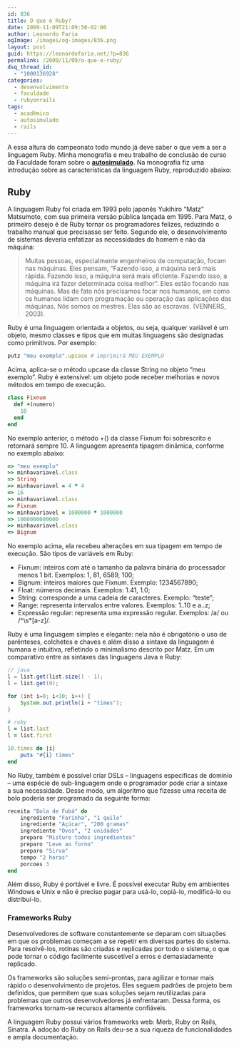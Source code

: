```yaml
---
id: 836
title: O que é Ruby?
date: 2009-11-09T21:09:50-02:00
author: Leonardo Faria
ogImage: /images/og-images/836.png
layout: post
guid: https://leonardofaria.net/?p=836
permalink: /2009/11/09/o-que-e-ruby/
dsq_thread_id:
  - "1000136928"
categories:
  - desenvolvimento
  - faculdade
  - rubyonrails
tags:
  - acadêmico
  - autosimulado
  - rails
---
```

A essa altura do campeonato todo mundo já deve saber o que vem a ser a linguagem Ruby. Minha monografia e meu trabalho de conclusão de curso da Faculdade foram sobre o [**autosimulado**](http://www.autosimulado.com.br). Na monografia fiz uma introdução sobre as características da linguagem Ruby, reproduzido abaixo:

## Ruby

A linguagem Ruby foi criada em 1993 pelo japonês Yukihiro “Matz” Matsumoto, com sua primeira versão pública lançada em 1995. Para Matz, o primeiro desejo é de Ruby tornar os programadores felizes, reduzindo o trabalho manual que precisasse ser feito. Segundo ele, o desenvolvimento de sistemas deveria enfatizar as necessidades do homem e não da máquina:

> Muitas pessoas, especialmente engenheiros de computação, focam nas máquinas. Eles pensam, “Fazendo isso, a máquina será mais rápida. Fazendo isso, a máquina será mais eficiente. Fazendo isso, a máquina irá fazer determinada coisa melhor”. Eles estão focando nas máquinas. Mas de fato nós precisamos focar nos humanos, em como os humanos lidam com programação ou operação das aplicações das máquinas. Nós somos os mestres. Elas são as escravas. (VENNERS, 2003).

Ruby é uma linguagem orientada a objetos, ou seja, qualquer variável é um objeto, mesmo classes e tipos que em muitas linguagens são designadas como primitivos. Por exemplo:

```ruby
putz "meu exemplo".upcase # imprimirá MEU EXEMPLO
```

<!--more-->

Acima, aplica-se o método upcase da classe String no objeto “meu exemplo”. Ruby é extensível: um objeto pode receber melhorias e novos métodos em tempo de execução.

```ruby
class Fixnum
  def +(numero)
    10
  end
end
```

No exemplo anterior, o método +() da classe Fixnum foi sobrescrito e retornará sempre 10. A linguagem apresenta tipagem dinâmica, conforme no exemplo abaixo:

```ruby
=> "meu exemplo"
>> minhavariavel.class
=> String
>> minhavariavel = 4 * 4
=> 16
>> minhavariavel.class
=> Fixnum
>> minhavariavel = 1000000 * 1000000
=> 1000000000000
>> minhavariavel.class
=> Bignum
```

No exemplo acima, ela recebeu alterações em sua tipagem em tempo de execução. São tipos de variáveis em Ruby:

  * Fixnum: inteiros com até o tamanho da palavra binária do processador menos 1 bit. Exemplos: 1, 81, 6589, 100;
  * Bignum: inteiros maiores que Fixnum. Exemplo: 1234567890;
  * Float: números decimais. Exemplos: 1.41, 1.0;
  * String: corresponde a uma cadeia de caracteres. Exemplo: “teste”;
  * Range: representa intervalos entre valores. Exemplos: 1..10 e a..z;
  * Expressão regular: representa uma expressão regular. Exemplos: /a/ ou /^\s*[a-z]/.

Ruby é uma linguagem simples e elegante: nela não é obrigatório o uso de parênteses, colchetes e chaves e além disso a sintaxe da linguagem é humana e intuitiva, refletindo o minimalismo descrito por Matz. Em um comparativo entre as sintaxes das linguagens Java e Ruby:

```java
// java
l = list.get(list.size() - 1);
l = list.get(0);

for (int i=0; i<10; i++) {
	System.out.println(i + "times");
}
```

```ruby
# ruby
l = list.last
l = list.first

10.times do |i|
	puts "#{i} times"
end
```

No Ruby, também é possível criar DSLs – linguagens específicas de domínio – uma espécie de sub-linguagem onde o programador pode criar a sintaxe a sua necessidade. Desse modo, um algoritmo que fizesse uma receita de bolo poderia ser programado da seguinte forma:

```ruby
receita "Bola de Fubá" do
	ingrediente "Farinha", "1 quilo"
	ingrediente "Açúcar", "200 gramas"
	ingrediente "Ovos", "2 unidades"
	preparo "Misture todos ingredientes"
	preparo "Leve ao forno"
	preparo "Sirva"
	tempo "2 horas"
	porcoes 3
end
```

Além disso, Ruby é portável e livre. É possível executar Ruby em ambientes Windows e Unix e não é preciso pagar para usá-lo, copiá-lo, modificá-lo ou distribuí-lo.

### Frameworks Ruby

Desenvolvedores de software constantemente se deparam com situações em que os problemas começam a se repetir em diversas partes do sistema. Para resolvê-los, rotinas são criadas e replicadas por todo o sistema, o que pode tornar o código facilmente suscetível a erros e demasiadamente replicado.

Os frameworks são soluções semi-prontas, para agilizar e tornar mais rápido o desenvolvimento de projetos. Eles seguem padrões de projeto bem definidos, que permitem que suas soluções sejam reutilizadas para problemas que outros desenvolvedores já enfrentaram. Dessa forma, os frameworks tornam-se recursos altamente confiáveis.

A linguagem Ruby possui vários frameworks web: Merb, Ruby on Rails, Sinatra. A adoção do Ruby on Rails deu-se a sua riqueza de funcionalidades e ampla documentação.
